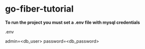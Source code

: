# go-fiber-tutorial

**To run the project you must set a .env file with mysql credentials**

.env

admin=<db_user>
password=<db_password>
